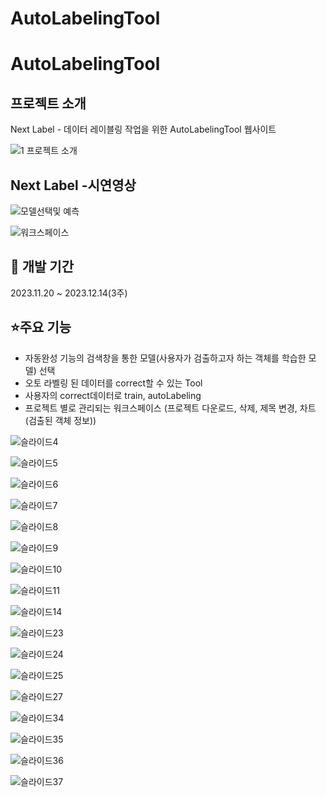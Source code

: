 # AutoLabelingTool
# AutoLabelingTool
## 프로젝트 소개
Next Label - 데이터 레이블링 작업을 위한 AutoLabelingTool 웹사이트

![1 프로젝트 소개](https://github.com/Narae-NextLabel/AutoLabelingTool/assets/143584526/950a5dc4-d29f-4201-8cb3-1f24aba65b45)

## Next Label -시연영상

![모델선택및 예측](https://github.com/Narae-NextLabel/AutoLabelingTool/assets/143584526/717a30d5-292b-43f2-9b5f-b09a29f8975c)

![워크스페이스](https://github.com/Narae-NextLabel/AutoLabelingTool/assets/143584526/527f5627-6939-4fb7-bd99-aa9364c7cc9a)


## 📅 개발 기간
2023.11.20 ~ 2023.12.14(3주)

## ⭐주요 기능
- 자동완성 기능의 검색창을 통한 모델(사용자가 검출하고자 하는 객체를 학습한 모델) 선택 
- 오토 라벨링 된 데이터를 correct할 수 있는 Tool
- 사용자의 correct데이터로 train, autoLabeling 
- 프로젝트 별로 관리되는 워크스페이스 (프로젝트 다운로드, 삭제, 제목 변경, 차트(검출된 객체 정보))


![슬라이드4](https://github.com/Narae-NextLabel/AutoLabelingTool/assets/143584526/913cef9f-bcca-46d2-9638-bdb9d58232c5)

![슬라이드5](https://github.com/Narae-NextLabel/AutoLabelingTool/assets/143584526/df5f0f68-35b7-41ce-8b26-02fcebe812ae)

![슬라이드6](https://github.com/Narae-NextLabel/AutoLabelingTool/assets/143584526/64297203-072a-4bd4-9869-03e898bfd402)

![슬라이드7](https://github.com/Narae-NextLabel/AutoLabelingTool/assets/143584526/eb90cd2b-23b4-4536-ad08-46511cc6d4b6)

![슬라이드8](https://github.com/Narae-NextLabel/AutoLabelingTool/assets/143584526/e6ef9ffb-1163-4217-bbea-5e9998903908)

![슬라이드9](https://github.com/Narae-NextLabel/AutoLabelingTool/assets/143584526/5111aa93-06ae-4640-900c-9256af38c4bf)

![슬라이드10](https://github.com/Narae-NextLabel/AutoLabelingTool/assets/143584526/9ee92723-6f7f-4dc0-a9dd-823c24e1535c)

![슬라이드11](https://github.com/Narae-NextLabel/AutoLabelingTool/assets/143584526/c82bb151-b7c1-4e95-8870-8669ac634208)

![슬라이드14](https://github.com/Narae-NextLabel/AutoLabelingTool/assets/143584526/af2863c4-5cfb-4b34-80ca-2e9a9d835dc5)

![슬라이드23](https://github.com/Narae-NextLabel/AutoLabelingTool/assets/143584526/5cbb8f17-312e-4a6a-b457-d7145a9bea9c)

![슬라이드24](https://github.com/Narae-NextLabel/AutoLabelingTool/assets/143584526/95aa2fa7-82d0-42b1-859b-ed3d5641f302)

![슬라이드25](https://github.com/Narae-NextLabel/AutoLabelingTool/assets/143584526/889c5bee-c8ac-44ee-b720-8e3d2cc74376)

![슬라이드27](https://github.com/Narae-NextLabel/AutoLabelingTool/assets/143584526/e7af2c4d-bb79-479b-badb-baef796af463)

![슬라이드34](https://github.com/Narae-NextLabel/AutoLabelingTool/assets/143584526/c839ef54-b09d-4b39-8a0a-7b341e804f13)

![슬라이드35](https://github.com/Narae-NextLabel/AutoLabelingTool/assets/143584526/6e2119ec-6aff-46e2-bce8-67e75361d1cf)

![슬라이드36](https://github.com/Narae-NextLabel/AutoLabelingTool/assets/143584526/c56388c6-a2e8-409b-a023-f5773aa8ad05)

![슬라이드37](https://github.com/Narae-NextLabel/AutoLabelingTool/assets/143584526/57205984-6244-4de4-a1b5-119982ce958f)


